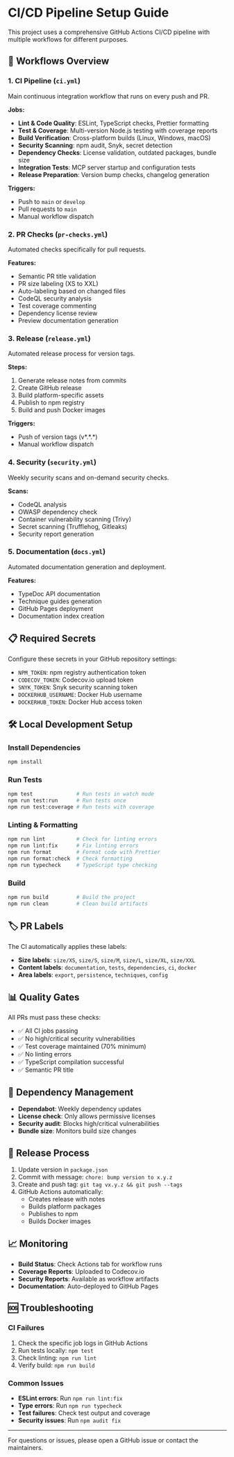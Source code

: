 # CI/CD Pipeline Setup Guide

This project uses a comprehensive GitHub Actions CI/CD pipeline with multiple workflows for
different purposes.

## 🚀 Workflows Overview

### 1. **CI Pipeline** (`ci.yml`)

Main continuous integration workflow that runs on every push and PR.

**Jobs:**

- **Lint & Code Quality**: ESLint, TypeScript checks, Prettier formatting
- **Test & Coverage**: Multi-version Node.js testing with coverage reports
- **Build Verification**: Cross-platform builds (Linux, Windows, macOS)
- **Security Scanning**: npm audit, Snyk, secret detection
- **Dependency Checks**: License validation, outdated packages, bundle size
- **Integration Tests**: MCP server startup and configuration tests
- **Release Preparation**: Version bump checks, changelog generation

**Triggers:**

- Push to `main` or `develop`
- Pull requests to `main`
- Manual workflow dispatch

### 2. **PR Checks** (`pr-checks.yml`)

Automated checks specifically for pull requests.

**Features:**

- Semantic PR title validation
- PR size labeling (XS to XXL)
- Auto-labeling based on changed files
- CodeQL security analysis
- Test coverage commenting
- Dependency license review
- Preview documentation generation

### 3. **Release** (`release.yml`)

Automated release process for version tags.

**Steps:**

1. Generate release notes from commits
2. Create GitHub release
3. Build platform-specific assets
4. Publish to npm registry
5. Build and push Docker images

**Triggers:**

- Push of version tags (v*.*.\*)
- Manual workflow dispatch

### 4. **Security** (`security.yml`)

Weekly security scans and on-demand security checks.

**Scans:**

- CodeQL analysis
- OWASP dependency check
- Container vulnerability scanning (Trivy)
- Secret scanning (Trufflehog, Gitleaks)
- Security report generation

### 5. **Documentation** (`docs.yml`)

Automated documentation generation and deployment.

**Features:**

- TypeDoc API documentation
- Technique guides generation
- GitHub Pages deployment
- Documentation index creation

## 📋 Required Secrets

Configure these secrets in your GitHub repository settings:

- `NPM_TOKEN`: npm registry authentication token
- `CODECOV_TOKEN`: Codecov.io upload token
- `SNYK_TOKEN`: Snyk security scanning token
- `DOCKERHUB_USERNAME`: Docker Hub username
- `DOCKERHUB_TOKEN`: Docker Hub access token

## 🛠️ Local Development Setup

### Install Dependencies

```bash
npm install
```

### Run Tests

```bash
npm test              # Run tests in watch mode
npm run test:run      # Run tests once
npm run test:coverage # Run tests with coverage
```

### Linting & Formatting

```bash
npm run lint          # Check for linting errors
npm run lint:fix      # Fix linting errors
npm run format        # Format code with Prettier
npm run format:check  # Check formatting
npm run typecheck     # TypeScript type checking
```

### Build

```bash
npm run build         # Build the project
npm run clean         # Clean build artifacts
```

## 🏷️ PR Labels

The CI automatically applies these labels:

- **Size labels**: `size/XS`, `size/S`, `size/M`, `size/L`, `size/XL`, `size/XXL`
- **Content labels**: `documentation`, `tests`, `dependencies`, `ci`, `docker`
- **Area labels**: `export`, `persistence`, `techniques`, `config`

## 📊 Quality Gates

All PRs must pass these checks:

- ✅ All CI jobs passing
- ✅ No high/critical security vulnerabilities
- ✅ Test coverage maintained (70% minimum)
- ✅ No linting errors
- ✅ TypeScript compilation successful
- ✅ Semantic PR title

## 🔄 Dependency Management

- **Dependabot**: Weekly dependency updates
- **License check**: Only allows permissive licenses
- **Security audit**: Blocks high/critical vulnerabilities
- **Bundle size**: Monitors build size changes

## 🚢 Release Process

1. Update version in `package.json`
2. Commit with message: `chore: bump version to x.y.z`
3. Create and push tag: `git tag vx.y.z && git push --tags`
4. GitHub Actions automatically:
   - Creates release with notes
   - Builds platform packages
   - Publishes to npm
   - Builds Docker images

## 📈 Monitoring

- **Build Status**: Check Actions tab for workflow runs
- **Coverage Reports**: Uploaded to Codecov.io
- **Security Reports**: Available as workflow artifacts
- **Documentation**: Auto-deployed to GitHub Pages

## 🆘 Troubleshooting

### CI Failures

1. Check the specific job logs in GitHub Actions
2. Run tests locally: `npm test`
3. Check linting: `npm run lint`
4. Verify build: `npm run build`

### Common Issues

- **ESLint errors**: Run `npm run lint:fix`
- **Type errors**: Run `npm run typecheck`
- **Test failures**: Check test output and coverage
- **Security issues**: Run `npm audit fix`

---

For questions or issues, please open a GitHub issue or contact the maintainers.
